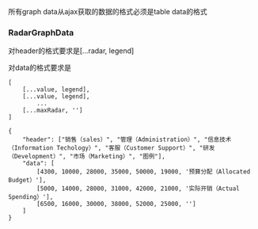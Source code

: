 所有graph data从ajax获取的数据的格式必须是table data的格式

### RadarGraphData

对header的格式要求是[...radar, legend]

对data的格式要求是

```
[
    [...value, legend],
    [...value, legend],
        ...
    [...maxRadar, '']
]

```

```
{
    "header": ["销售（sales）", "管理（Administration）", "信息技术（Information Techology）", "客服（Customer Support）", "研发（Development）", "市场（Marketing）", "图例"],
    "data": [
        [4300, 10000, 28000, 35000, 50000, 19000, '预算分配（Allocated Budget）'],
        [5000, 14000, 28000, 31000, 42000, 21000, '实际开销（Actual Spending）'],
        [6500, 16000, 30000, 38000, 52000, 25000, '']
    ]
}
```


